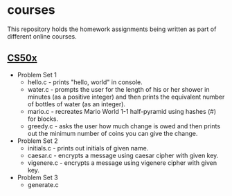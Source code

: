 # courses

This repository holds the homework assignments being written as part of different online courses.

## [CS50x](https://www.edx.org/course/introduction-computer-science-harvardx-cs50x)
* Problem Set 1
  * hello.c - prints "hello, world" in console.
  * water.c - prompts the user for the length of his or her shower in minutes (as a positive integer) and then prints the equivalent number of bottles of water (as an integer).
  * mario.c - recreates Mario World 1-1 half-pyramid using hashes (#) for blocks.
  * greedy.c - asks the user how much change is owed and then prints out the minimum number of coins you can give the change.
* Problem Set 2
  * initials.c - prints out initials of given name.
  * caesar.c - encrypts a message using caesar cipher with given key.
  * vigenere.c - encrypts a message using vigenere cipher with given key.
* Problem Set 3
  * generate.c

